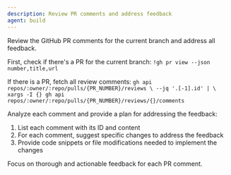 ```yaml
---
description: Review PR comments and address feedback
agent: build
---
```

Review the GitHub PR comments for the current branch and address all feedback.

First, check if there's a PR for the current branch:
`!gh pr view --json number,title,url`

If there is a PR, fetch all review comments:
`gh api repos/:owner/:repo/pulls/{PR_NUMBER}/reviews \
  --jq '.[-1].id' | \
  xargs -I {} gh api repos/:owner/:repo/pulls/{PR_NUMBER}/reviews/{}/comments`

Analyze each comment and provide a plan for addressing the feedback:
1. List each comment with its ID and content
2. For each comment, suggest specific changes to address the feedback
3. Provide code snippets or file modifications needed to implement the changes

Focus on thorough and actionable feedback for each PR comment.
